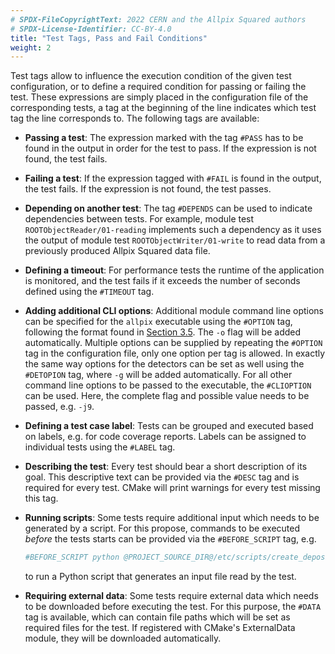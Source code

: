 ```yaml
---
# SPDX-FileCopyrightText: 2022 CERN and the Allpix Squared authors
# SPDX-License-Identifier: CC-BY-4.0
title: "Test Tags, Pass and Fail Conditions"
weight: 2
---
```


Test tags allow to influence the execution condition of the given test configuration, or to define a required condition for
passing or failing the test. These expressions are simply placed in the configuration file of the corresponding tests, a tag
at the beginning of the line indicates which test tag the line corresponds to. The following tags are available:

- **Passing a test**:
  The expression marked with the tag `#PASS` has to be found in the output in order for the test to pass. If the expression
  is not found, the test fails.

- **Failing a test**:
  If the expression tagged with `#FAIL` is found in the output, the test fails. If the expression is not found, the test
  passes.

- **Depending on another test**:
  The tag `#DEPENDS` can be used to indicate dependencies between tests. For example, module test
  `ROOTObjectReader/01-reading` implements such a dependency as it uses the output of module test
  `ROOTObjectWriter/01-write` to read data from a previously produced Allpix Squared data file.

- **Defining a timeout**:
  For performance tests the runtime of the application is monitored, and the test fails if it exceeds the number of seconds
  defined using the `#TIMEOUT` tag.

- **Adding additional CLI options**:
  Additional module command line options can be specified for the `allpix` executable using the `#OPTION` tag, following
  the format found in [Section 3.5](../03_getting_started/05_allpix_executable.md). The `-o` flag will be added
  automatically. Multiple options can be supplied by repeating the `#OPTION` tag in the configuration file, only one option
  per tag is allowed. In exactly the same way options for the detectors can be set as well using the `#DETOPION` tag, where
  `-g` will be added automatically. For all other command line options to be passed to the executable, the `#CLIOPTION` can
  be used. Here, the complete flag and possible value needs to be passed, e.g. `-j9`.

- **Defining a test case label**:
  Tests can be grouped and executed based on labels, e.g. for code coverage reports. Labels can be assigned to individual
  tests using the `#LABEL` tag.

- **Describing the test**:
  Every test should bear a short description of its goal. This descriptive text can be provided via the `#DESC` tag and is
  required for every test. CMake will print warnings for every test missing this tag.

- **Running scripts**:
  Some tests require additional input which needs to be generated by a script. For this propose, commands to be executed
  *before* the tests starts can be provided via the `#BEFORE_SCRIPT` tag, e.g.
  ```sh
  #BEFORE_SCRIPT python @PROJECT_SOURCE_DIR@/etc/scripts/create_deposition_file.py --type a --detector mydetector --events 2 --steps 1 --seed 0
  ```
  to run a Python script that generates an input file read by the test.

- **Requiring external data**:
  Some tests require external data which needs to be downloaded before executing the test. For this purpose, the `#DATA`
  tag is available, which can contain file paths which will be set as required files for the test. If registered with
  CMake's ExternalData module, they will be downloaded automatically.
